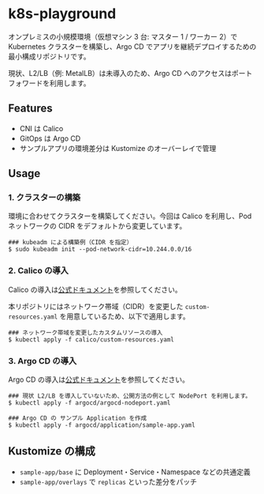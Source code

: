 # k8s-playground

オンプレミスの小規模環境（仮想マシン 3 台: マスター 1 / ワーカー 2）で Kubernetes クラスターを構築し、Argo CD でアプリを継続デプロイするための最小構成リポジトリです。

現状、L2/LB（例: MetalLB）は未導入のため、Argo CD へのアクセスはポートフォワードを利用します。

## Features

- CNI は Calico
- GitOps は Argo CD
- サンプルアプリの環境差分は Kustomize のオーバーレイで管理

## Usage

### 1. クラスターの構築

環境に合わせてクラスターを構築してください。今回は Calico を利用し、Pod ネットワークの CIDR をデフォルトから変更しています。

```shell
### kubeadm による構築例（CIDR を指定）
$ sudo kubeadm init --pod-network-cidr=10.244.0.0/16
```

### 2. Calico の導入

Calico の導入は[公式ドキュメント](`https://docs.tigera.io/calico/latest/getting-started/kubernetes/self-managed-onprem/onpremises`)を参照してください。

本リポジトリにはネットワーク帯域（CIDR）を変更した `custom-resources.yaml` を用意しているため、以下で適用します。

```shell
### ネットワーク帯域を変更したカスタムリソースの導入
$ kubectl apply -f calico/custom-resources.yaml
```

### 3. Argo CD の導入

Argo CD の導入は[公式ドキュメント](`https://argo-cd.readthedocs.io/en/stable/getting_started`)を参照してください。

```shell
### 現状 L2/LB を導入していないため、公開方法の例として NodePort を利用します。
$ kubectl apply -f argocd/argocd-nodeport.yaml

### Argo CD の サンプル Application を作成
$ kubectl apply -f argocd/application/sample-app.yaml
```

## Kustomize の構成

- `sample-app/base` に Deployment・Service・Namespace などの共通定義
- `sample-app/overlays` で `replicas` といった差分をパッチ
